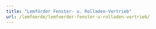 ```yaml
---
title: "Lemförder Fenster- u. Rolladen-Vertrieb"
url: /lemfoerde/lemfoerder-fenster-u-rolladen-vertrieb/
---
```

